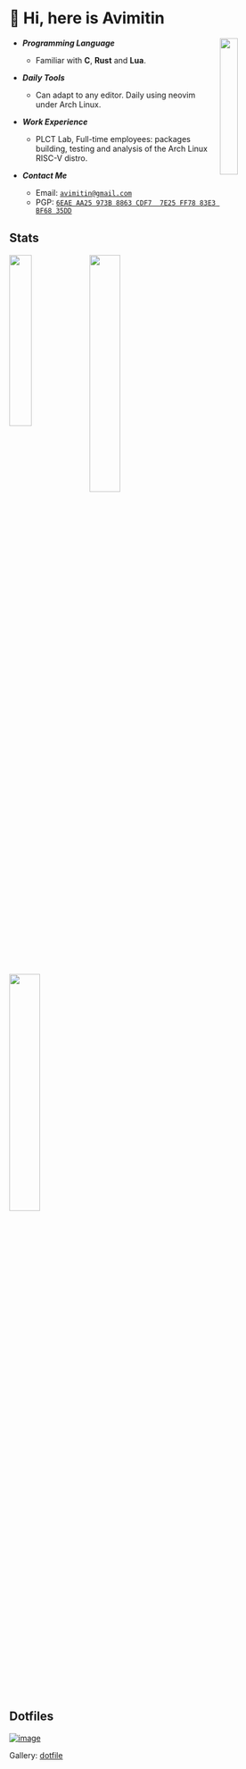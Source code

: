 # 👋 Hi, here is Avimitin

<img align="right" width="25%" src="./output.gif"/>

- ***Programming Language***

  * Familiar with **C**, **Rust** and **Lua**.

- ***Daily Tools***

  * Can adapt to any editor. Daily using neovim under Arch Linux.

- ***Work Experience***

  * PLCT Lab, Full-time employees: packages building, testing and analysis of the Arch Linux RISC-V distro.

- ***Contact Me***

  * Email: [`avimitin@gmail.com`](mailto:avimitin@gmail.com)
  * PGP: [`6EAE AA25 973B 8863 CDF7  7E25 FF78 83E3 BF68 35DD`](./pubkey.asc)

## Stats

<p>
<a href="https://github.com/Avimitin?tab=repositories"><img align="left" width="28%" src="https://github-readme-stats.vercel.app/api/top-langs/?username=avimitin&layout=compact&hide=html,roff&exclude_repo=MacOS-Hackintosh&theme=tokyonight"/></a>
<a href="https://github.com/Avimitin"><img width="33%" src="https://github-readme-stats.vercel.app/api?username=Avimitin&show_icons=true&theme=tokyonight"/></a>
<a href="https://osu.ppy.sh/users/16900842"><img width="33%" src="https://osu-sig.vercel.app/card?user=CookieBacon&mode=std&lang=en&blur=3&animation=true&mini=true"></a>
</p>

## Dotfiles

[![image](./images/screenshot.png)](./dotfile.md)

Gallery: [dotfile](./dotfile.md)
